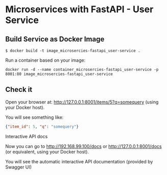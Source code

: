 # Microservices with FastAPI - User Service

## Build Service as Docker Image

```
$ docker build -t image_microsercies-fastapi_user-service .
```

Run a container based on your image:

```
docker run -d --name container_microsercies-fastapi_user-service -p 8001:80 image_microsercies-fastapi_user-service
```

## Check it

Open your browser at: http://127.0.0.1:8001/items/5?q=somequery (using your Docker host). 

You will see something like:

```json
{"item_id": 5, "q": "somequery"}
```

Interactive API docs

Now you can go to http://192.168.99.100/docs or http://127.0.0.1:8001/docs (or equivalent, using your Docker host).

You will see the automatic interactive API documentation (provided by Swagger UI)